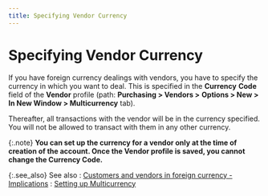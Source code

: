 ```yaml
---
title: Specifying Vendor Currency
---
```


# Specifying Vendor Currency


If you have foreign currency dealings with vendors, you have to specify  the currency in which you want to deal. This is specified in the **Currency** **Code**  field of the **Vendor** profile (path:  **Purchasing &gt; Vendors &gt;** **Options &gt; New &gt; In New Window &gt; Multicurrency** tab).


Thereafter, all transactions with the vendor will be in the currency  specified. You will not be allowed to transact with them in any other  currency.


{:.note}
**You can set up the currency for a vendor only  at the time of creation of the account. Once the **Vendor**  profile is saved, you cannot change the **Currency 
 Code**.**


{:.see_also}
See also
: [Customers  and vendors in foreign currency - Implications]({{site.sc_baseurl}}/options/multicurrency/setup/set-up-customers-and-vendors-in-foreign-currency/customers_and_vendors_in_foreign_currency.html)
: [Setting  up Multicurrency]({{site.sc_baseurl}}/options/multicurrency/setup/setting_up_multi_currency.html)
